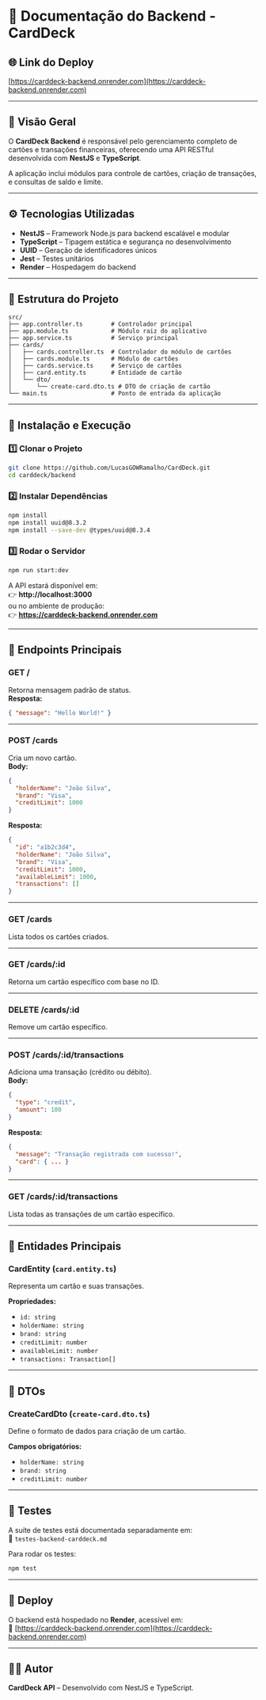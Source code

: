 # 📘 Documentação do Backend - CardDeck

## 🌐 Link do Deploy
[https://carddeck-backend.onrender.com](https://carddeck-backend.onrender.com)

---

## 🧩 Visão Geral
O **CardDeck Backend** é responsável pelo gerenciamento completo de cartões e transações financeiras, oferecendo uma API RESTful desenvolvida com **NestJS** e **TypeScript**.

A aplicação inclui módulos para controle de cartões, criação de transações, e consultas de saldo e limite.

---

## ⚙️ Tecnologias Utilizadas
- **NestJS** – Framework Node.js para backend escalável e modular  
- **TypeScript** – Tipagem estática e segurança no desenvolvimento  
- **UUID** – Geração de identificadores únicos  
- **Jest** – Testes unitários  
- **Render** – Hospedagem do backend  

---

## 🧱 Estrutura do Projeto

```
src/
├── app.controller.ts        # Controlador principal
├── app.module.ts            # Módulo raiz do aplicativo
├── app.service.ts           # Serviço principal
├── cards/
│   ├── cards.controller.ts  # Controlador do módulo de cartões
│   ├── cards.module.ts      # Módulo de cartões
│   ├── cards.service.ts     # Serviço de cartões
│   ├── card.entity.ts       # Entidade de cartão
│   └── dto/
│       └── create-card.dto.ts # DTO de criação de cartão
└── main.ts                  # Ponto de entrada da aplicação
```

---

## 🚀 Instalação e Execução

### 1️⃣ Clonar o Projeto
```bash
git clone https://github.com/LucasGOWRamalho/CardDeck.git
cd carddeck/backend
```

### 2️⃣ Instalar Dependências
```bash
npm install
npm install uuid@8.3.2
npm install --save-dev @types/uuid@8.3.4
```

### 3️⃣ Rodar o Servidor
```bash
npm run start:dev
```
A API estará disponível em:  
👉 **http://localhost:3000**  
ou no ambiente de produção:  
👉 **https://carddeck-backend.onrender.com**

---

## 🧠 Endpoints Principais

### **GET /**  
Retorna mensagem padrão de status.  
**Resposta:**
```json
{ "message": "Hello World!" }
```

---

### **POST /cards**
Cria um novo cartão.  
**Body:**
```json
{
  "holderName": "João Silva",
  "brand": "Visa",
  "creditLimit": 1000
}
```
**Resposta:**
```json
{
  "id": "a1b2c3d4",
  "holderName": "João Silva",
  "brand": "Visa",
  "creditLimit": 1000,
  "availableLimit": 1000,
  "transactions": []
}
```

---

### **GET /cards**
Lista todos os cartões criados.  

---

### **GET /cards/:id**
Retorna um cartão específico com base no ID.  

---

### **DELETE /cards/:id**
Remove um cartão específico.  

---

### **POST /cards/:id/transactions**
Adiciona uma transação (crédito ou débito).  
**Body:**
```json
{
  "type": "credit",
  "amount": 100
}
```
**Resposta:**
```json
{
  "message": "Transação registrada com sucesso!",
  "card": { ... }
}
```

---

### **GET /cards/:id/transactions**
Lista todas as transações de um cartão específico.  

---

## 🧮 Entidades Principais

### CardEntity (`card.entity.ts`)
Representa um cartão e suas transações.

**Propriedades:**
- `id: string`
- `holderName: string`
- `brand: string`
- `creditLimit: number`
- `availableLimit: number`
- `transactions: Transaction[]`

---

## 🧰 DTOs

### CreateCardDto (`create-card.dto.ts`)
Define o formato de dados para criação de um cartão.

**Campos obrigatórios:**
- `holderName: string`
- `brand: string`
- `creditLimit: number`

---

## 🧪 Testes
A suíte de testes está documentada separadamente em:  
📄 `testes-backend-carddeck.md`  

Para rodar os testes:
```bash
npm test
```

---

## 🏁 Deploy
O backend está hospedado no **Render**, acessível em:  
🔗 [https://carddeck-backend.onrender.com](https://carddeck-backend.onrender.com)

---

## 👨‍💻 Autor
**CardDeck API** – Desenvolvido com NestJS e TypeScript.
